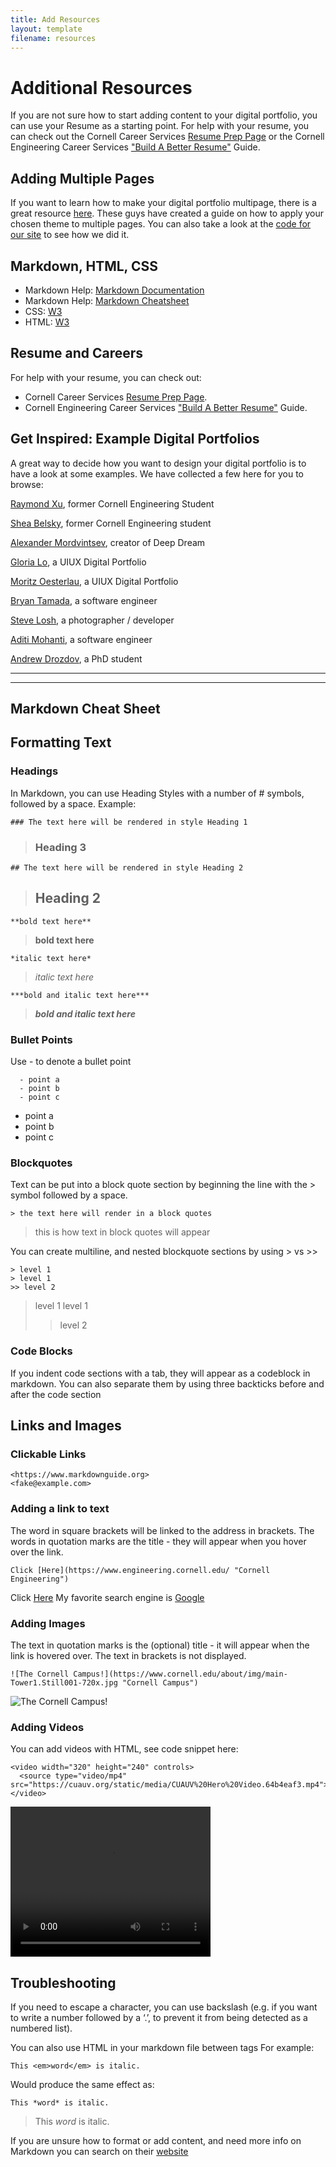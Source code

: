 ```yaml
---
title: Add Resources
layout: template
filename: resources
--- 
```


# Additional Resources

If you are not sure how to start adding content to your digital portfolio, you can use your Resume as a starting point.
For help with your resume, you can check out the Cornell Career Services [Resume Prep Page](https://scl.cornell.edu/get-involved/career-services/resumes-and-interview-prep/resumes) or the Cornell Engineering Career Services ["Build A Better Resume"](https://www.engineering.cornell.edu/sites/default/files/departments/career%20services/Build%20A%20Better%20Resume-%20Technical-%20Fall%202017.ppt) Guide.

## Adding Multiple Pages

If you want to learn how to make your digital portfolio multipage, there is a great resource [here](https://phuston.github.io/patrickandfrantonarethebestninjas/howto).
These guys have created a guide on how to apply your chosen theme to multiple pages.
You can also take a look at the [code for our site](https://github.com/digitalportfolio/guide/) to see how we did it.

## Markdown, HTML, CSS

- Markdown Help: [Markdown Documentation](https://www.markdownguide.org/basic-syntax/)
- Markdown Help: [Markdown Cheatsheet](https://wordpress.com/support/markdown-quick-reference/)
- CSS: [W3](https://www.w3schools.com/css/)
- HTML: [W3](https://www.w3schools.com/html/)

## Resume and Careers

For help with your resume, you can check out:
- Cornell Career Services [Resume Prep Page](https://scl.cornell.edu/get-involved/career-services/resumes-and-interview-prep/resumes).
- Cornell Engineering Career Services ["Build A Better Resume"](https://www.engineering.cornell.edu/sites/default/files/departments/career%20services/Build%20A%20Better%20Resume-%20Technical-%20Fall%202017.ppt) Guide.

## Get Inspired: Example Digital Portfolios

A great way to decide how you want to design your digital portfolio is to have a look at some examples.
We have collected a few here for you to browse:

[Raymond Xu](http://raymondxu.net/projects.html), former Cornell Engineering Student

[Shea Belsky](https://www.sheabelsky.com/work), former Cornell Engineering student

[Alexander Mordvintsev](https://znah.net/), creator of Deep Dream

[Gloria Lo](https://www.glorialo.design/), a UIUX Digital Portfolio

[Moritz Oesterlau](https://www.moritzoesterlau.de/), a UIUX Digital Portfolio

[Bryan Tamada](http://btamada.github.io/), a software engineer

[Steve Losh](https://stevelosh.com/projects/), a photographer / developer

[Aditi Mohanti](https://aditimohanty.com/), a software engineer

[Andrew Drozdov](https://mrdrozdov.github.io/), a PhD student





-----------
-----------





## Markdown Cheat Sheet

## Formatting Text
### Headings
In Markdown, you can use Heading Styles with a number of # symbols, followed by a space.
Example:
```
### The text here will be rendered in style Heading 1
```
> ### Heading 3



```
## The text here will be rendered in style Heading 2
```
> ## Heading 2



```
**bold text here**
```
> **bold text here**



```
*italic text here*
```
> *italic text here*



```
***bold and italic text here***
```
> ***bold and italic text here***


### Bullet Points
Use - to denote a bullet point
```
  - point a
  - point b
  - point c
```
- point a
- point b
- point c

### Blockquotes
Text can be put into a block quote section by beginning the line with the > symbol followed by a space.

```
> the text here will render in a block quotes
```
> this is how text in block quotes will appear

You can create multiline, and nested blockquote sections by using  > vs >>
```
> level 1
> level 1
>> level 2
```
> level 1
> level 1
>> level 2


### Code Blocks
If you indent code sections with a tab, they will appear as a codeblock in markdown.
You can also separate them by using three backticks before and after the code section




## Links and Images
### Clickable Links
```
<https://www.markdownguide.org>
<fake@example.com>
```


### Adding a link to text
The word in square brackets will be linked to the address in brackets. The words in quotation marks are the title - they will appear when you hover over the link.
```
Click [Here](https://www.engineering.cornell.edu/ "Cornell Engineering")
```
Click [Here](https://www.engineering.cornell.edu/)
My favorite search engine is [Google](https://www.google.com "The best search engine")

### Adding Images
The text in quotation marks is the (optional) title - it will appear when the link is hovered over. The text in brackets is not displayed.
```
![The Cornell Campus!](https://www.cornell.edu/about/img/main-Tower1.Still001-720x.jpg "Cornell Campus")
```
![The Cornell Campus!](https://www.cornell.edu/about/img/main-Tower1.Still001-720x.jpg "Cornell Campus")

### Adding Videos
You can add videos with HTML, see code snippet here:
```
<video width="320" height="240" controls>
  <source type="video/mp4" src="https://cuauv.org/static/media/CUAUV%20Hero%20Video.64b4eaf3.mp4">
</video>
```
<video width="320" height="240" controls>
  <source type="video/mp4" src="https://cuauv.org/static/media/CUAUV%20Hero%20Video.64b4eaf3.mp4">
</video>


## Troubleshooting
If you need to escape a character, you can use backslash (e.g. if you want to write a number followed by a ‘.’, to prevent it from being detected as a numbered list).

You can also use HTML in your markdown file between tags
For example:
```
This <em>word</em> is italic. 
```
Would produce the same effect as:
```
This *word* is italic.
```
> This *word* is italic.

If you are unsure how to format or add content, and need more info on Markdown you can search on their [website](https://www.markdownguide.org/)

